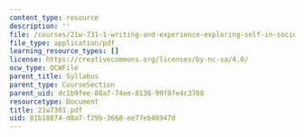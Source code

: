 ```yaml
---
content_type: resource
description: ''
file: /courses/21w-731-1-writing-and-experience-exploring-self-in-society-spring-2004/81b18874d8a7f29b3668ee77eb40947d_21w7301.pdf
file_type: application/pdf
learning_resource_types: []
license: https://creativecommons.org/licenses/by-nc-sa/4.0/
ocw_type: OCWFile
parent_title: Syllabus
parent_type: CourseSection
parent_uid: dc1b9fee-80a7-74ee-8138-99f8fe4c3708
resourcetype: Document
title: 21w7301.pdf
uid: 81b18874-d8a7-f29b-3668-ee77eb40947d
---
```

